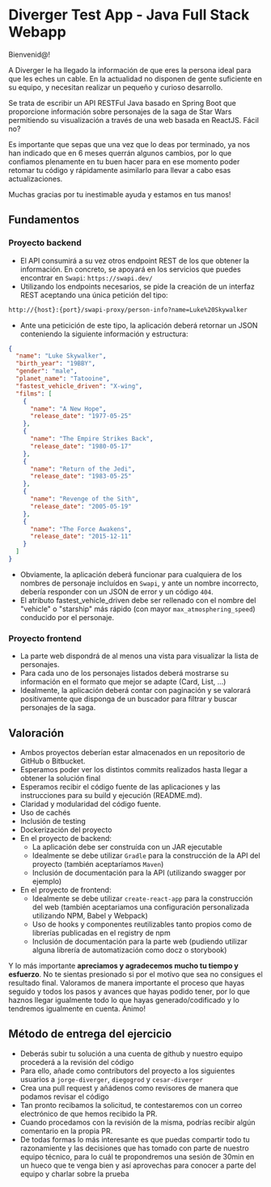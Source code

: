 # Diverger Test App - Java Full Stack Webapp

Bienvenid@!

A Diverger le ha llegado la información de que eres la persona ideal para que les eches un cable. En la actualidad no disponen de gente suficiente en su equipo, y necesitan realizar un pequeño y curioso desarrollo.

Se trata de escribir un API RESTFul Java basado en Spring Boot que proporcione información sobre personajes de la saga de Star Wars permitiendo su visualización a través de una web basada en ReactJS. Fácil no?

Es importante que sepas que una vez que lo deas por terminado, ya nos han indicado que en 6 meses querrán algunos cambios, por lo que confiamos plenamente en tu buen hacer para en ese momento poder retomar tu código y rápidamente asimilarlo para llevar a cabo esas actualizaciones.

Muchas gracias por tu inestimable ayuda y estamos en tus manos!

## Fundamentos

### Proyecto backend

* El API consumirá a su vez otros endpoint REST de los que obtener la información. En concreto, se apoyará en los servicios que puedes encontrar en `Swapi`: `https://swapi.dev/`
* Utilizando los endpoints necesarios, se pide la creación de un interfaz REST aceptando una única petición del tipo:

```sh
http://{host}:{port}/swapi-proxy/person-info?name=Luke%20Skywalker
```

* Ante una peticición de este tipo, la aplicación deberá retornar un JSON conteniendo la siguiente información y estructura:

```json
{
  "name": "Luke Skywalker",
  "birth_year": "19BBY",
  "gender": "male",
  "planet_name": "Tatooine",
  "fastest_vehicle_driven": "X-wing",
  "films": [
    {
      "name": "A New Hope",
      "release_date": "1977-05-25"
    },
    {
      "name": "The Empire Strikes Back",
      "release_date": "1980-05-17"
    },
    {
      "name": "Return of the Jedi",
      "release_date": "1983-05-25"
    },
    {
      "name": "Revenge of the Sith",
      "release_date": "2005-05-19"
    },
    {
      "name": "The Force Awakens",
      "release_date": "2015-12-11"
    }
  ]
}
```

* Obviamente, la aplicación deberá funcionar para cualquiera de los nombres de personaje incluídos en `Swapi`, y ante un nombre incorrecto, debería responder con un JSON de error y un código `404`.
* El atributo fastest_vehicle_driven debe ser rellenado con el nombre del "vehicle" o "starship" más rápido (con mayor `max_atmosphering_speed`) conducido por el personaje.

### Proyecto frontend

* La parte web dispondrá de al menos una vista para visualizar la lista de personajes.
* Para cada uno de los personajes listados deberá mostrarse su información en el formato que mejor se adapte (Card, List, ...)
* Idealmente, la aplicación deberá contar con paginación y se valorará positivamente que disponga de un buscador para filtrar y buscar personajes de la saga.

## Valoración
* Ambos proyectos deberían estar almacenados en un repositorio de GitHub o Bitbucket.
* Esperamos poder ver los distintos commits realizados hasta llegar a obtener la solución final
* Esperamos recibir el código fuente de las aplicaciones y las instrucciones para su build y ejecución (README.md).
* Claridad y modularidad del código fuente.
* Uso de cachés
* Inclusión de testing
* Dockerización del proyecto
* En el proyecto de backend:
    * La aplicación debe ser construída con un JAR ejecutable
    * Idealmente se debe utilizar `Gradle` para la construcción de la API del proyecto (también aceptaríamos `Maven`)
    * Inclusión de documentación para la API (utilizando swagger por ejemplo)
* En el proyecto de frontend:
    * Idealmente se debe utilizar `create-react-app` para la construcción del web (también aceptariamos una configuración personalizada utilizando NPM, Babel y Webpack)
    * Uso de hooks y componentes reutilizables tanto propios como de librerías publicadas en el registry de npm
    * Inclusión de documentación para la parte web (pudiendo utilizar alguna librería de automatización como docz o storybook)

Y lo más importante **apreciamos y agradecemos mucho tu tiempo y esfuerzo**. No te sientas presionado si por el motivo que sea no consigues el resultado final. Valoramos de manera importante el proceso que hayas seguido y todos los pasos y avances que hayas podido tener, por lo que haznos llegar igualmente todo lo que hayas generado/codificado y lo tendremos igualmente en cuenta. Ánimo!

## Método de entrega del ejercicio
* Deberás subir tu solución a una cuenta de github y nuestro equipo procederá a la revisión del código
* Para ello, añade como contributors del proyecto a los siguientes usuarios a `jorge-diverger`, `diegogrod` y `cesar-diverger`
* Crea una pull request y añádenos como revisores de manera que podamos revisar el código
* Tan pronto recibamos la solicitud, te contestaremos con un correo electrónico de que hemos recibido la PR.
* Cuando procedamos con la revisión de la misma, podrías recibir algún comentario en la propia PR.
* De todas formas lo más interesante es que puedas compartir todo tu razonamiente y las decisiones que has tomado con parte de nuestro equipo técnico, para lo cuál te propondremos una sesión de 30min en un hueco que te venga bien y así aprovechas para conocer a parte del equipo y charlar sobre la prueba